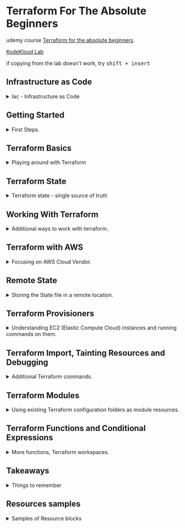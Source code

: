 <!--
// cSpell:ignore HashiCorp KodeKloud FIFA tfvars tfstate falshpoint Tsvg Flexit toset aone xlarge azurrerm untaint
 -->

# Terraform For The Absolute Beginners

udemy course [Terraform for the absolute beginners](https://www.udemy.com/course/terraform-for-the-absolute-beginners/).

[KodeKloud Lab](https://kodekloud.com/courses/udemy-labs-terraform-for-beginners/)

if copying from the lab doesn't work, try <kbd>shift + insert</kbd>

## Infrastructure as Code

<details>
<summary>
Iac - Infrastructure as Code
</summary>

### Challenges with Traditional IT Infrastructure

in the traditional model of deploying applications, we have a solution architect that specifies which hardware is needed, and it all needs to belong to the company and reside in the data center.
once the hardware is available, it still needs to pass by many teams before the application can be deployed.

- field engineers to install the physical machines
- system administrators to set them up
- storage admins to allocate space on the server
- backup admins
- and in the end, the application team.

this whole process can take weeks, and it's hard to scale up and down when demand fluctuates. this all requires manual human labor, so there are many errors.

moving to cloud can reduce this problem, as the company doesn't need to own the hardware, and we use a virtual machine instead, this makes deployment much faster.
cloud providers also have APIs rather than human labor, which makes automation easier.

automating infrastructure provisioning was the basis for infrastructure as code.

### Types of IAC Tools
rather than using the management UI console of the cloud provider, its easier to write code that does it for us. which is faster, easier, and easier to maintain.

this shell script
```sh
#!/bin/bash
IP_ADDRESS="10.2.2.1"

EC2_INSTANCE=$(ec2-run-instance --instance-type t2.micro ami-0edab43b6fa892279)

INSTANCE=$(echo ${EC2_INSTANCE} | sed 's/*INSTANCE //' | sed 's/ .*//')

# Wait for instance to be ready
while !ec2-describe-instances $INSTANCE | grep | -q "running"
do
	echo Waiting for $INSTANCE to be ready...
done

# Check if instance is not provisioned and exit
if [! $(ec2-describe-instances $INSTANCE | grep | -q "running")]; then
	echo Instance $INSTANCE is stopped
	exit
fi

ec2-associate-address $IP_ADDRESS -i $INSTANCE
echo Instance $INSTANCE was created successfully!
```
can be written as a terraform configuration file, which is easier to read.

```hcl
resource "aws_instance" "webserver"{
	ami = "ami-0edab43b6fa892279"
	instance_type = "t2.micro"
}
```

this ansible yaml also provisions aws resources.

```yaml
- amazon.aws.ec2:
    key_name: my-key
    instance_type: t2.micro
    image: ami-123456
    wait: yes
    group: webserver
    count: 3
    vpc_subnet_id: subnet-29e63245
    assign_public_ip: yes
```

there are all sorts of IaC tools, each of them has some uses.
- Configuration Management
- Server Templating
- Provisioning Tools
  - *Terraform*
  - *CloudFormation*

#### Configuration Managements Tools

> - Designed to install and manage Software on existing infrastructure
> - Maintain Standard Structure
> - Version Control
> - Idempotent (run the code many times, without messing things up)

examples:
- *Ansible*
- *SaltStack*
- *Puppet*

#### Server Templating

> - Pre-Installed Software and dependencies
> - Virtual Machine or Docker Images
> - Immutable Infrastructures - once deployed, replace rather than update.

examples:
- *Packer*
- *Docker*
- *Vagrant*

#### Provisioning Tools

> - Deploy Immutable Infrastructure resources
> - Multiple Providers

examples:
- *Terraform* - works with many vendors
- *CloudFormation* - aws specific


### Why Terraform?

a tool by HashiCorp, can work with multiple cloud vendors, both public and private. this is done with providers, which supply an api to a specific resource. this can be a cloud vendor, a network provider, databases or any external tool, even version control tools!


it uses HCL - hashicorp configuration language

this sample code declares an instance on the cloud.

```hcl
resource "aws_instance" "webserver"{
    ami= "ami-0edab43b6fa892279"
    instance_type="t2.micro"
}

resource "aws_s3_bucket" "finance" {
    bucket "finance-21092020"
    tags= {
        Description = "Finance and Payroll"
    }
}

resource "aws_iam_user" "admin-user"{
    name="lucy"
    tags= {
        Description = "Team Leader"
    }
}
```

It uses declarative style. it defines the desired state, and terraform takes care of getting us from the current state to the desired state.
phases:
- Init
- Plan
- Apply
  
any object managed by terraform is called a "resource", it can be a cloud resource, database or credentials. terraform also controls the lifetime of those objects.

terraform can also take care of resources that were created from other sources.

</details>

## Getting Started

<details>
<summary>
First Steps.
</summary>

### Installing Terraform

installing terraform from cli
```sh
wget https://releases.hashicorp.com/terraform/<ver>/<release>.zip
unzip <release>.zip
mv terraform /usr/local/bin
terraform version
```

lets start with a simple file "aws.tf"

```hcl
resource "aws_instance" "webserver"{
    ami= "ami-0c22f25c1f66a1ff4d"
    instance_type ="t2.micro"
}
```
a resource is something that terrafrom manages, such databases, roles, cloud resources and others. we will begin with a simple resource type: a local file and a resource called "pet".


### HashiCorp Configuration Language (HCL) Basics

the hcl syntax consistent of block and arguments.

```hcl
<block> <parameters> {
    key1 = value1
    key2 = value2
}
```
a block contains information about the infrastructure and resources inside the platfrom.
to create a file,

```sh
mkdir /root/terraform-local-file
cd /root/terraform-local-file
touch local.tf
```
and lets edit the new file

```hcl
resource "local_file" "pet" {
    filename = "/root/pets.txt"
    content = "We love pets!"
}
```
the type of the block is "resource", and we then provide the type of the resource, "local_file",this is actually a combination of the provider "local", underscore, and the resource type "file". then is the resource name, "pet". inside the block we start providing values (argument and parameters).\
These fields are specific to the resource type. each type expects different fields.

other resources can be, block type, resource type (provider+type), name, and then the needed arguments.

```hcl
resource "aws_instance" "webserver"{
    ami= "ami-0c22f25c1f66a1ff4d"
    instance_type ="t2.micro"
}

resource "aws_s3_bucket" "data"{
    bucket = "webserver-bucket-org-2207"
    acl = "private"
}
```

a terraform workflow has four steps:
- writing the configuration file
- run `init` to install plugins and create the plan
- review the exectuition plan
- execute the plan

```sh
terraform init
terraform plan
terraform apply
<confirm>
terraform show
cat /root/pets.txt
```

terraform supports many providers, the local providers is one of them. each provider has resources, and each resource can accept any number of arguments.

### Update and Destroy Infrastructure

we also need to update and sometimes destroy infrastructure that we created.

to update, we first modify the terraform file. like changing the file permissions.

```hcl
resource "local_file" "pet" {
    filename = "/root/pets.txt"
    content = "We love pets!"
    file_permission = "0700"
}
```
we then run `terraform plan`, which informs us that the file needs to be replaced (not updated in place). this file as an **immutable infrastructure**. to move along with change, we run the `terraform apply` command.

if we wish to delete the infrastructure, we can run `terraform destroy`, which also requires confirmation. this will delete all the resources in the current directory.

### Lab Intro

each lab has some exercises for us to train with. there is a terminal, a vscode editor, and half a screen is dedicated to the question. we might need to perform queries in the terminal to inspect the configuration and the infrastrcure. there are also questions that require us to run some terraform command. in the aws sections there is a aws-test-account.

the vscode editor has some nice plug-ins installed, which makes writing easier. we can use code completion to see resource types.

Using the coupon to access the kodeKloud labs.

#### Lab: HCL Basics

main.tf example

```hcl
resource "local_file" "games" {
  filename     = "/root/favorite-games"
  content  = "FIFA 21"
}
```
`terraform plan` - won't work without `terraform init` (which create a hidden *.terrafrom* folder). 

*sensitive_content* - hides the content from being printed on the screen! this is for *local_file* resource, not a general thing.
</details>


## Terraform Basics

<details>
<summary>
Playing around with Terraform
</summary>

### Using Terraform Providers

a deeper look at providers.

the `terraform init` command downloads and installs plug-ins for the providers specified in the terrafrom files. these  can be plugins for cloud vendors, databases, or even the local file provider. 

all plugins are hosted by hashicorp at [terraform registry](registry.terraform.io).

there are three tiers of providers:
1. official providers - owned and maintained by hashicorp. this includes the big cloud providers such as AWS.
2. verified providers - owned and maintained by third party entities which are verified by hashicorp, services such as as bigip or heroku are verified providers.
3. community providers - plugins with no formal relationship to hashicorp.

the `init` command shows the version of the plugin installed, this command is safe to run, as many times as required. running the commnad creates a hidden folder.

> * hashicorp/local: version = "~>2.0.0"

[Organization Namespace]/[Type]

there can also a hostname, the name of the register where the plugin is contained. by default it uses the hashicorp registry. the newest version is used by default. we can choose to lock down a specific version, if we wish to.

### Configuration Directory

so far we used a single file,

local.tf
```hcl
resource "local_file" "pet" {
    filename ="/root/pets.txt"
    content = "We love pets!"
} 
```

we can create more configuration file
cat.tf
```hcl
resource "local_file" "cat" {
    filename ="/root/cat.txt"
    content = "my cat name is danny!"
} 
```

we can also put several configuration blocks inside a single file, which is commonly called "main.tf".

```hcl
resource "local_file" "pet" {
    filename ="/root/pets.txt"
    content = "We love pets!"
} 

resource "local_file" "cat" {
    filename ="/root/cat.txt"
    content = "my cat name is danny!"
} 
```
other common files are "variables.tf", "outputs.tf","provider.tf".

#### Lab: Terraform Providers

we can see the providers in the hidden folder.

`terraform init`\
`terraform apply`

```hcl
resource "local_file" "xbox" {
  filename     = "/root/xbox.txt"
  content  = "Wouldn't mind an XBox either!"
}
```

### Multiple Providers

using multiple providers and resources.

from the "random" provider, we use the "pet" resource with the name "my-pet".
```hcl
resource "local_file" "pet" {
    filename ="/root/pets.txt"
    content = "We love pets!"
} 

resource "random_pet" "my-pet {
    prefix = "Mrs"
    seperator= "."
    length = "1"
}
```

when we run the `terraform init` command, we will install the required addition plugin for the random_pet resource.
we we apply the change, the output for of the random pet resource is displayed on the screen. 

#### Lab: Multiple Providers

```hcl
resource "local_file" "my-pet" {
	    content = "My pet is called finnegan!!"
	    filename = "/root/pet-name"
}


resource "random_pet" "other-pet" {
	      prefix = "Mr"
	      separator = "."
	      length = "1"
}
```

### Using Input Variables

```hcl
resource "local_file" "my-pet" {
	    content = "My pet is called finnegan!!"
	    filename = "/root/pet-name"
}


resource "random_pet" "other-pet" {
	      prefix = "Mr"
	      separator = "."
	      length = "1"
}
```

the arguments and the values are hardcoded. we want a way to provide them during execution.

we do this with a new file. *variables.tf*

```hcl
variable "filename" {
    default = "/root/pets/txt"
}
variable "content" {
    default = "We love pets!"
}
variable "prefix" {
    default = "Mrs"
}
variable "separator" {
    default = "."
}
variable "length" {
    default = "1"
}
```
just as always, there are blocks, where the block type is **variable**, then the name, and a default value.

to use the variables. we simply reference them in the defintion block with the **var** preceding them.

```hcl
resource "local_file" "my-pet" {
	    content = var.content
	    filename = var.filename
}


resource "random_pet" "other-pet" {
	      prefix = var.prefix
	      separator = var.separator
	      length = var.length
}
```
now we can update the variables file, rather than the resource files.

heres an example:

*main.tf*
```hcl
resource "aws_instance" "webserver"{
    ami = var.ami
    instance_type = var.instance_type
}
```
*variables.tf*
```hcl
variable "ami" {
    default = "ami-0edab43b6fa892279"
}
variable "instance_type" {
    default = "t2.micro"
}
```

### Understanding the Variable Block

the variable block has three parts
- default value
- type (optional)
- description (optional)
  
```hcl
variable "filename" {
    default = "/root/pets/txt"
    type = string
    description = "the path of local file"
}
```

| type   | example                | notes                                 |
| ------ | ---------------------- | ------------------------------------- |
| string | "/root/pets/txt"       |
| number | 1                      |
| bool   | true / false           |
| list   | ["cat","dog"]          | numbered, index zero                  |
| set    | ["cat","dog"]          | numbered, index zero, no duplications |
| map    | {pet1=cat pet2=dog}    | key-value pairs                       |
| tuple  | complex data structure | list, but not the same type of values |
| object | complex data structure |
| any    | default value          |

lets start using them

*variable.tf*
```hcl
variable "prefix" {
    default = ["Mr","Mrs","Sir"]
    type = list
}
variable "file-contents"{
    type= map
    default = {
        "statement1" = "We love pets!"
        "statement2" = "We love animals!"
    }
}
```
*main.tf*
```hcl
resource "random_pet" "my-pet" {
	      prefix = var.prefix[0]
}

resource "local_file" "my-pet" {
	    content = var.file-contents["statement2"]
	    
}
```
we can also combine type constaints
```hcl
variable "prefix" {
    default = ["Mr","Mrs","Sir"]
    type = list(string)
}
```
for maps, they key is always string, but the value can be constrained. if we have duplications in the set, things will fail. when the default elements and the type don't match, `terraform plan` will fail.

objects allow us to define complex strcuteres;
```hcl
variable "bella" {
    type = object({
        name = string
        color = string
        age = number
        food = list(string)
        favorite_pet = bool
    })
    default = {
        name = "bella"
        color = "brown"
        age = 7
        food =["fish","chicken", "turkey"]
        favorite_pet = true
    }
}
```
tuple looks like a list, but it requires a fixed amount of elements with a defined type for each.

```hcl
variable "kitty" {
    type = tuple([string, number, bool])
    default = ["cat",7,true]
}
```


#### Lab: Variables

*main.tg*
```hcl
resource "local_file" "jedi" {
     filename = var.jedi["filename"]
     content = var.jedi["content"]
}
```

### Using Variables in Terraform

different ways of using the input variables.

we aren't required to have a default value for each variable. if we run the `apply` command without them, then we will prompted to enter them.\
a diffrent way of using them is to pass the values in the command line with the `-var` flag. alternatively, we can set them as part of the terrafrom environment by exporting them with the **TF_VAR_** prefix. then they will picked up by the apply command. 

```sh
export TF_VAR_prefix="Mrs"
export TF_VAR_length="2"
terraform apply -var "filename=/root/pets.txt" -var "content=We Love Pets!"
```

another way to pass variables is with a specific file, with the *.tfvars* or *.tfvars.json*  extension

```
filename = "/root/pets.txt"
content = "We love pets!"
prefix = "Mrs"
separator = "."
length = "2"
```
we then pass them with the `-var-file` flag.
```sh
terrafrom apply -var-file variables.tfvars
```
if we name the files as one the following options, it will be loaded without us needing to specify it in the command line.
- terraform.tfvars
- terraform.tfvars.json
- *.auto.tfvars
- *.auto.tfvars.json

to understand the way in which terraform decides which value to use, let's have an example:

*main.tf*
```hcl
resource local_file pet{
    filename = var.filename
}
```
*variables.tf*
```hcl
variable filename{
    type=string
    description= "file path"
    //no default
}
```
we have files that should load automatically:\
*terraform.tfvars*
```hcl
filename = "/root/pets.txt"
```

*variable.auto.tfvars*
```hcl
filename = "/root/pets.txt"
```
and we export a variable
```sh
export TF_VAR_filename="/root/cats.txt"
```

and we use the `-var` flag in the command line

```sh
terraform apply -var "filename=/root/best-pet.txt"
```

the order, from weakest to strongest:

0. (default variables)
1. environment variables (`export TF_VAR_`)
2. automatically loaded files (*\*.auto.tfvars*), by lexical order
3. command line flags `-var` and `-var-file` at the same strength


#### Lab: Using Variables in terraform

don't forget! we must first declare the variable in a variable block!
```hcl
variable filename{
    type="string"
}
```

### Resource Attributes

linking resource together. so far we used separate variables for each resource, but in most real world scenarios, resources are dependent on one another, we would want to use the data from one resource as the value for another.

in our example, we would like to use the random pet name inside the contents of the file

this can be done with **attributes**. if we look at the documentation for the random pet resource, we will see that it has one attribute, *id* of type string. so lets use it.


we use the `${}` string interpolation for this, with the resource type, resource name and the attribute.

```hcl
resource "local_file" "my-pet" {
	    content = "My pet is called ${random_pet.other-pet.id}!"
	    filename = "/root/pet-name"
}


resource "random_pet" "other-pet" {
	      prefix = "Mr"
	      separator = "."
	      length = "1"
}
```

#### Lab: Resource Attributes

[time_static](https://registry.terraform.io/providers/hashicorp/time/latest/docs/resources/static)
```hcl
resource "time_static" "time_update"{

} 

resource local_file time {
  filename="/root/time.txt"
  content="Time stamp of this file is ${time_static.time_update.id}"
}

```

### Resource Dependencies

different types of resource dependencies. output from one resource to another. the order is set by terraform based on dependencies, and the resources are destroyed in the reverse order. this dependency is **implicit**.

we can also use **explicit dependency** and force a specific order, this is done with the `depends_on` argument. this argument takes a list of dependencies. we should use it when one resource uses another, but not in a direct way.

```hcl
resource "local_file" "my-pet" {
	    content = "My pet is called Rex!"
	    filename = "/root/pet-name"
        depends_on = [
            random_pet.other-pet
        ]
}


resource "random_pet" "other-pet" {
	      prefix = "Mr"
	      separator = "."
	      length = "1"
}
```

#### Lab: Resource Dependencies

[tls_private_ket](https://registry.terraform.io/providers/hashicorp/tls/latest/docs/resources/private_key)


this key lives in the terraform state.
```hcl
resource "tls_private_key" "pvtkey" {
    algorithm = "RSA"
    rsa_bits=4096
}

resource "local_file" "key_details" {
  filename="/root/key.txt"
  content = "${tls_private_key.pvtkey.private_key_pem}"
}
```

explicit dependency
```hcl
resource "local_file" "whale" {
    filename="/root/whale"
  depends_on=[
      local_file.krill
  ]
}

resource "local_file" "krill" {
    filename="/root/krill"
  
}
```

### Output Variables

terraform also suppots output variables.

```hcl
resource "local_file" "my-pet" {
	    content = "My pet is called ${random_pet.other-pet.id}!"
	    filename = "/root/pet-name"
}


resource "random_pet" "other-pet" {
	      prefix = "Mr"
	      separator = "."
	      length = "1"
}

output pet-name
{
    value = random_pet.other-pet.id
    description = "Record the value of pet ID"
}
```
when we apply the change,the value of the output will be printed to the screen. we will also be able to use `terraform output` to display all the output variable, or `terraform output pet-name` to show a specific variable. 

#### Lab: Output Variables

```hcl
resource "random_uuid" "uid" {

}

resource "random_integer" "number" {
    min = 1
    max = 15
}
```
```sh
terraform output id2
terraform output order1
```

</details>


## Terraform State

<details>
<summary>
Terraform state - single source of truth
</summary>

### Introduction to Terraform State

terraform state - what happens under the hood when we run commands.

when we run `terraform init`, we download the plugins. the `terraform plan` command tried to update the state, and if there is no state, it knows that it should create the resources. the same thing happens when we run `terraform apply`. the internal state is checked compared to the requested state.

we can see this in the *terraform.tfstate* file. this file is created by the apply comand. the file itself is a json file, it has every detail about the infrastructure, and it is the single source of truth. every `apply` command is checked against the state file and because of that, we know if there are changes to the resources or not.

### Purpose of State

the terraform state tracks the dependencies between the resources. therefore, it also controls the order of creating resources. this also allows it to destroy resources, and the correct order of doing so. having a local file allows us to avoid requesting the state from external objects each time.

state is refreshed when we `plan` a deployment, but we can suppress this behavior.
`terraform plan --refresh=false`

the state file is usually located in the end-user folder, but it is also possible to store it remotely so that every member of the team has the same state. this is called remote state, and will be covered later0


#### Lab: Terraform State

```sh
terraform show
terraform apply

```
### Terraform State Consideration

the state file contains sensitive information, ips, memory, OS, even the SSH key. for databases, the state might store the initial passwords. when it's stored locally, the state file is plain text.

the configuration files can be stored in version control, and the state file should be stored in a dedicated location. we shouldn't manually edit the file, but in some cases, we would modify it using `terraform state` commands.


</details>

## Working With Terraform

<details>
<summary>
Additional ways to work with terraform.
</summary>

### Terraform Commands
lets get aquatinted with some other commands

`terraform validate` - determine if the configuration file is valid, and will try to help us fix errors if the are any.

`terraform fmt` - format the configuration files

`terraform show` - displays the terrafrom state

`terraform providers` - will show us the providers used in our configuration files. we can use `terraform providers mirror <path>` to copy the plugins to a different folder.

`terraform refresh` - sync with the state at the external world, this is done automatically when we run `plan` and `apply` commands.

`terraform graph` - will show us dependencies between our resources, this can be run even before running `init`, the default format (*dot*) is confusing. but we can pass it to a graphing software.

```sh
apt update
apt install graphviz -y
terraform graph | dot -Tsvg > graph.svg
```

#### Lab: Terraform Commands

```sh
terraform validate
terraform plan
terraform apply
terraform fmt
terraform show
terraform providers
```


### Mutable vs Immutable Infrastructure

infrastructure can be mutable or immutable. when updating an immutable infrastructure, the resource must first be destroyed and the re-created.

in-place update, mutable infrastructure, like updating software.

configuration drift - when infrastrcutes (servers) which began as identical slowly become different over time across changes and updates.

terraform uses the replacement approach, by default, it first deletes an existing resource before spinning up a new one, but this can changed by using lifecycle rules.

### LifeCycle Rules

if we have a local_file resource and we change the file permssions, running `apply` will first remove the old file, but we might want to change this behavior. this is done with inner **lifecycle blocks**.

```hcl
resource "local_file" pet{
    filename = ".root/pets.txt"
    content = "We love pets"
    file_permission="0700"

    lifecycle{
        create_before_destroy = true
    }
}
```

if we don't want the resource to be destroyed at all, we can control that. this might be relevent for databases and so on.

```hcl
resource "local_file" pet{
    filename = ".root/pets.txt"
    content = "We love pets"
    file_permission="0700"

    lifecycle{
        prevent_destroy = true
    }
}
```
we can also decide to ignroe changes, maybe we want to allow changes to the tags, even if they aren't coming from terraform. 

```hcl

resource "aws_instance" "webserver" {
    ami = "ami-0edab43b6fa892279"
    instance_type = "t2.micro"
    tags = {
        Name = "ProjectA-Webserver"
    }
    lifecycle {
        ignore_changes = [
            tags
        ]
    }
}
```

* create_before_destroy. true / false
* prevent_destroy. true / false
* ignore_changes. list / all


#### Lab: Lifecycle Rules

```sh
terraform init
terraform plan
terraform apply
terraform state show local_file.file
```

```hcl
resource "random_string" "string" {
    length = var.length
    keepers = {
        length = var.length
    }  
    lifecycle{
        create_before_destroy=true
    }
    
}
```

**issue with creating files before destroying**\
a file is a file is a file. it's an actual unique resource, we don't have instances of it. we can't create a file with the same name before destroying the previous one, so our new file overwrites the old one, and is then destroyed!

### Datasources

terraform is the only way to provision infrastructure, there are other IoC tools, and the GUI console from the provider itself. terraform can also interact with those resources, even if it didn't create them.

this is done with **data** source blocks. in this example,we read a local file which we didn't create, and use it as a source for another local file resource.

```hcl
data "local_file" "dog"{
    filename = "/root/dog.txt"
}

resource "local_file" "pet"{
    filename = "/root/pets.txt"
    content = data.local_file.dog.content
}
```



data blocks are similar to resource blocks, the exposed attributes are different

| \              | Resource                                   | Data source                 |
| -------------- | ------------------------------------------ | --------------------------- |
| keyword        | *resource*                                 | *data*                      |
| usage          | **create, update, destroy** infrastructure | only **read** infrastrcuter |
| alternate name | Managed resources                          | Data resources              |

#### Lab: Datasources

```hcl
output "os-version" {
  value = data.local_file.os.content
}
data "local_file" "os" {
  filename = "/etc/os-release"
}
```

### Meta-Arguments

so far we used single resource, but we might want multiple instaces of the same resource.

in a shell script, a for loop would look like this.
```sh
#!/bin/bash

for i in {1..3}
    do
        touch /root/pet${i}
    done
```

in Terraform, we can achieve a similar result, by using a **meta-argument**.
we already used two meta-arguments:

- depends_on
- lifecycle


#### Count

a meta argument to create multiple instances:

```hcl
resource "local_file" "pet"{
    filename = var.filename
    count = 3
}
```
now the resource is a list of elements, but because this is a file, the file created three times, so it doesn't work.

but we can work around it by working with a list variable. now the created resource itself is a list.
```hcl
variable "filename" {
    default = [
        "/root/pets.txt",
        "/root/dogs.txt",
        "/root/cats.txt"
    ]
}

resource "local_file" "pet" {
    filename = var.filename[count.index]
    count = 3
}
```

how there will be three files, but now we have the count as a static variable. we can make use of the `length` function to get the correct amount of instances

```hcl
variable "filename" {
    default = [
        "/root/pets.txt",
        "/root/dogs.txt",
        "/root/cats.txt",
        "/root/cows.txt"
        "/root/ducks.txt"
    ]
}

resource "local_file" "pet" {
    filename = var.filename[count.index]
    count = length(var.filename)
}
```

there is another drawback: if we remove the first value from the list, then all the values after it will be modified. in our example, we replace two resources and delete the third, even though we actually just wish to delete one. 

#### for-each

`for-each` is another meta-argument, however, it only works with maps (or sets), and not with lists.

```hcl
variable "filename" {
    type=set(string)
    default = [
        "/root/pets.txt",
        "/root/dogs.txt",
        "/root/cats.txt",
        "/root/cows.txt"
        "/root/ducks.txt"
    ]
}

resource "local_file" "pet" {
    filename = each.value
    for_each = var.filename
}
```

we can keep the variables as a list, but use the `toset` function. this might 

```hcl
variable "filename" {
    type=list(string)
    default = [
        "/root/pets.txt",
        "/root/dogs.txt",
        "/root/cats.txt",
        "/root/cows.txt"
        "/root/ducks.txt"
    ]
}

resource "local_file" "pet" {
    filename = each.value
    for_each = toset(var.filename)
}
```
lets take a look using output variables.
```hcl
output "pets"{
    value = local_file.pet
}
```

`terraform output.pets`

now the resource is stored a map/set, rather than a list.

#### Lab: Count and for each

```hcl
variable "users" {
    type = list(string)
    default = [ 
        "/root/user10",
        "/root/user11",
        "/root/user12",
        "/root/user10"
    ]
}

variable "content" {
    default = "password: S3cr3tP@ssw0rd"
}

resource "local_file" "name" {
    filename = each.value
    sensitive_content = var.content

    for_each = toset(var.users)
}
```

### Version Constraints

provider use plug-ins, the `init` command takes by default the latest version. if we want to use a specific version, we need to specify it.

for each provider, the default and latest version is shown in the doumentation.

now we introduce the *terraform* block, which can control which version is used.

in this example, we set the source and version of the plugin for terraform to download.
```hcl
terraform {
    required_providers{
        local ={
            source = "hashicorp/local"
            version = "1.4.0"
        }
    }
}
```

there are also version constraints,
```hcl
terraform {
    required_providers{
        local ={
            source = "hashicorp/local"
            version = "!= 2.0.0"
        }
    }
}
```
we can also use multiple contrains, such as `version = "> 1.2.0, <2.0.0, !=1.4.0"`, the "~>1.2" allows us to take incrmental versions, so we can download any "1.x" version, but not "2.0"

#### Lab: Version Constraints

```hcl
terraform {
  required_providers {
    local = {
      source  = "hashicorp/local"
      version = "1.2.2"
    }
  }
}
```


</details>


## Terraform with AWS

<details>
<summary>
Focusing on AWS Cloud Vendor.
</summary>

### Getting Started with AWS
AWS is the leading cloud vendor, with hundereds of services, both general and specific. aws has infrastructure in many regions across the world.

AWS is a first tier terraform plugin, so it's managed by hashicorp itself.

### Demo Setup an AWS Account
learning how to set an aws account.

[aws homepage](www.aws.amazon.com)

creating an account, payment information (even for the free tier). multi factor authentication.

- Compute
- Storage
- Database
- Security, Identity & Compliance

### Introduction to IAM

<details>
<summary>
IAM - Identity Access management
</summary>

the root account can do anything, so it's not adviced to use it. the best practice is to create other users with the appropriate premissions.

there are two types of access methods: access to the management console with a user name and password, and programatic permissions, which use access Key Id and Secret Access Key.

permissions are described in aws Policies.

there are some default policies which are managed by aws. the policy is defined in a json file.


this policy is the administrator policy, it can do anything.
```json
{
    "Version": "2012-10-17",
    "Statement": [
        {
            "Effect": "Allow",
            "Action": "*",
            "Resource": "*"
        }
    ]
}
```

some common managed AWS polices:

| Job function           | Policy                |
| ---------------------- | --------------------- |
| Administrator          | AdministratorAccess   |
| Billing                | Billing               |
| Database Administrator | DatabaseAdministrator |
| Network Administrator  | NetworkAdministrator  |
| View Only User         | ViewOnlyAccess        |

there are also **IAM Groups**, which can help us manage policies across a group of users, instead of managing them individually.

Services also have permissions, we need to configure access between aws resources. this is done with **IAM Roles**.

IAM roles can also be used to provide access to user from other aws accounts, to software and other user management services.


here is another policy, which allows to create and delete tags from any ec2 resource.
```json
{
    "Version": "2012-10-17",
    "Statement": [
        {
            "Effect": "Allow",
            "Action": [
                "ec2:CreateTags",
                "ec2:DeleteTags"
            ],
            "Resource": "*"
        }
    ]
}
```

#### Demo IAM

introduction the IAM with the console: groups, users, roles, policies.

the IAM region is always Global. in the dashboard:

**Create User**\
adding user, choosing access types (programatic access, aws management console acceses), passwords. skipping permissions and tags for now. at the final page we can download the access key. if we look at the user policies, we can see that it got the *IAMUserChangePassword* policy. and we can attach other permissions for it.

**Create Group**\
a group of permissions, what can members of the group do, instead of manually setting each user permissions.

**Polices**\
the awsManagedPolicies are default, sensible policies that are available for use without configuration. we can also create a policy for some resources and for specific actions on those resources. Policies are described as json documents

**Roles**
- one aws service to another
- users from another aws account
- web Identity
- other user management systems.

lets create a role, we choose the trusted service, and give it a policy. 

#### Programmatic Access

interacting with the aws services using the aws CLI (command line interface)

```sh
aws --version
aws s3api create-bucket -bucket my-bucket -region us-east-1
aws configure
#type the access key, secret access key, default region, default output format
cat ./aws/config/config
```

the base syntax is:\
`aws <command> <subcommand> [option and parameters]`

the top level command is usually the service we want to use.
```sh
aws iam create-user --user-name lucy
```

we can also get help for specific commands
```sh
aws help
aws iam help
aws iam create-user-help
```

#### Lab: AWS CLI and IAM

the lab uses an aws mocking service, so there is always a `--endpoint http://aws:4566` parameter added.


```sh
aws --version
aws iam help
aws iam list-users --endpoint http://aws:4566 #option 1
aws --endpoint http://aws:4566 iam list-users  #option2
aws iam create-user help
aws --endpoint http://aws:4566 iam create-user --user-name mary
aws configure list
cat ~/.aws/config
cat ~/.aws/credentials
aws iam attach-user-policy help
aws --endpoint http://aws:4566 iam attach-user-policy --user-name mary --policy-arn arn:aws:iam::aws:policy/AdministratorAccess
aws iam create-group help
aws --endpoint http://aws:4566 iam create-group --group-name project-sapphire-developers
aws iam add-user-to-group help
aws iam list-groups-for-user --user-name jack

aws --endpoint http://aws:4566 iam list-attached-user-policies --user-name jack
aws --endpoint http://aws:4566 iam list-attached-group-policies --group-name project-sapphire-developers
aws --endpoint http://aws:4566 iam attach-group-policy --group-name project-sapphire-developers --policy-arn arn:aws:iam::aws:policy/AmazonEC2FullAccess
```

#### AWS IAM with Terraform

the third way to work with IAM is through [terraform aws provider](https://registry.terraform.io/providers/hashicorp/aws/latest/docs)

```hcl
resource "aws_iam_user" "admin-user"{
    name = "lucy"
    tags = {
        Description = "Technical Team Leader"
    }
}
```
the provider is aws, the resource type is iam_user, the resource name is "admin-user", and we provide the *name* required argument, and the optional tags map. we could also provide a *path* argument, a *permissions_boundary* arn and an *force_destroy* option.

now when we run terrafrom init, we download the plugins as usual, but when we run `terraform plan`, we will get an error because we don't have valid permissions.

we need to decide on a region, and to either pass the access key and secret.
```hcl
provider "aws" {
    region = "us-west-2"
    access_key=<>
    secret_key=<>
}
```
now running `terraform plan` doesn't fail and we can see the execution plan.

we could also get the credentials from a shared credentials file or from the environment variables **AWS_ACCESS_KEY_ID** and **AWS_SECRET_ACCESS_KEY**

to configure the profile we can run `aws configure` with a profile.

```sh
export AWS_ACCESS_KEY_ID=<>
export AWS_SECRET_ACCESS_KEY=<>
```

#### IAM Policies with Terraform

now we want to give our user permissions.

argument| required | notes
---|---|---
policy| required|a json object
description|optional | forces new resource
name|optional| forces new resource
name_prefix|optional - clashes with "name"|forces new resource
path|optional
tags| optional

the problem is how to pass the policy document. we can use something called <kbd>heredoc Syntax</kbd>.

```hcl
resource aws_iam_policy "adminUser" {
    name = "AdminUsers"
    policy= <<EOF
    {
        "Version":"2012-10-17",
        "Statement":[
            {
                "Effect": "Allow",
                "Action": "*",
                "Resource": "*"
            }
        ]
    }
    EOF
}
```
now that we have a policy,we can attach it to our user. we can see how this resource block uses that reference syntax.
```hcl
resource "aws_iam_user_policy_attachment" "lucy-admin-access"{
    user = aws_iam_user.admin-user.name
    policy_arn = aws_iam_policy.adminUser.arn
}
```

rather than write the policy in the terraform file, we can grab it from an existing file in the folder.

admin-policy.json
```json
{
    "Version":"2012-10-17",
    "Statement":[
        {
            "Effect": "Allow",
            "Action": "*",
            "Resource": "*"
        }
    ]
}
```
and we get it in the resource block by using the `file` function.
```hcl
resource aws_iam_policy "adminUser" {
    name = "AdminUsers"
    policy = file("admin-policy.json")
}
```

#### Lab: IAM with Terraform

the lab uses an aws mocking service, so there is always a `--endpoint http://aws:4566` parameter added.

```hcl
resource "aws_iam_user" "users" {
    name = "mary"
}
```
```sh
terraform init
terraform validate
# region is not set
```

```hcl
provider "aws" {
  region= "ca-central-1"
  
    # skip_credentials_validation = true
    # skip_requesting_account_id  = true
    #
    #  endpoints {
    #    iam = "http://aws:4566"
    #  }
}
```
```hcl
variable "project-sapphire-users" {
     type = list(string)
     default = [ "mary", "jack", "jill", "mack", "buzz", "mater"]
}

resource "aws_iam_user" "users" {
    name = var.project-sapphire-users[count.index]
    count = length(var.project-sapphire-users)

}
```
</details>

### Introduction to AWS S3
<details>
<summary>
S3 - Simple Storage Service
</summary>

Object based (flat file), with no hard limits. not suitable for operating systems or databases. data is stored inside bucket. a bucket is like a directory, but there can also be nested folders.

the management console provides a simple interface to create buckets, the name of the bucket must be unique (across the world), must be DNS compliant (lowercase, doesn't end with dash). the bucket will get a unique address and is (theoretically) globally accessable.

each object in S3 has data and metadata, the data includes the key (file name) and the value (actual data), the metadata contains information about the file. like other aws services, access to buckets is controlled through permissions, and also *access control lists*. permissions can be defined in bucket level or even at a file level.

this is an example to a bucket policy.
```json
{
    "Version":"2012-10-17",
    "Statement": [
        {
            "Action":[
                "s3:GetObject"
            ],
            "Effect":"Allow",
            "Resource": "arn:aws:s3:::all-pets/*",
            "Principal":{
                "AWS":[
                    "arn:aws:iam:::123456123457:user/Lucy"
                ]
            }
        }
    ]
}
```

we can even write a bucket policy to grant access to users from other aws accounts.

#### S3 with Terraform

if we don't provide a name, it will be randomly generated.
```hcl
resource "aws_s3_bucket" "finance"{
    bucket = "finance-21092020"
    tags = {
        Description= "Finance and Payroll"
    }
}
```


now we wish to add a file to that bucket. we must provide the bucket onto which we want to upload the file, the key (the path in the bucket), and the file itself.

in this example we use the reference syntax.

```hcl
resource "aws_s3_bucket_object" "finance-2020"{
    content = "/root/finance/finance-2020.doc"
    key = "finance-2020.doc"
    bucket = aws_s3_bucket_finance.id
}
```

now we assume there is an existing users group, which wasn't created by Terraform, but we wish to give those users access to the bucket. we will use a data block. afterwards, we will also create a bucket policy resource.

```hcl
data "aws_iam_group" "finance-data"{
    group_name = "finance-analysts"

}

resource "aws_s3_bucket_policy" "finance-policy"{
    bucket = aws_s3_bucket_finance.id
    policy= << EOF
    {
        "Version":"2012-10-17",
        "Statement": [
            {
                "Action":"*"
                "Effect":"Allow",
                "Resource": "arn:aws:s3:::${aws_s3_bucket.finance.id}/*",
                "Principal":{
                    "AWS":[
                        "${data.aws_iam_group.finance-data.arn}"
                    ]
                }
            }
        ]
    } 
    EOF
}
```

#### Lab: S3

[aws_s3_bucket](https://registry.terraform.io/providers/hashicorp/aws/latest/docs/resources/s3_bucket)

playing with buckets, getting an error about incorrect DNS format, trying to use *acl = "public-read-write"*  and failing.

</details>

### Introduction to DynamoDB
<details>
<summary>
NoSQL database.
</summary>

highly scalable, fully managed, no server for the the user to manage. low latency data access. data is replicated across region, so it's highly available.

DynamoDB is a key-value and document database, unlike a relational database. each entry in the collection is an item, Dynamo db uses a primary key to uniquely identify elements. we aren't required to fill in attributes which aren't the primary key, they can be duplicated, empty or null.

#### Demo Dynamodb

in the management console. we go to the dynamoDB service and create a table, we give it a name, and choose the primary key and it's type. we can manually add item by clicking <kbd>Create item</kbd>. we can now start filling in values. we can search for items using the console and filters.

#### DynamoDB with Terraform

lets define a dynamoDB resource block. we provide the table name and the hash_key to definf the primary key, we must define an *attribute* for the primary key, but we can also provide attributes for other fields.

```hcl
resource "aws_dynamodb_table" "cars"{
    name = "cars"
    hash_key = "VIN"
    billing_mode = "PAY_PER_REQUEST"
    attribute {
        name = "VIN"
        type ="S"
    }
}
```

to add items, we use another resource type, and the *heradoc* syntax, but we need to define each element as a json with the type 
```hcl
resource "aws_dynamodb_table_item" "car-items"{
    table_name = aws_dynamodb_table.cars.name
    hash_key = aws_dynamodb_table.cars.hash_key
    item = <<EOF
    {
        "Manufacturer": {"S": "Toyota"},
        "Make": {"S": "Corrolla"},
        "Year": {"N": 2004},
        "VIN": {"S": "4Y1SL65848Z411439"}
    }
    EOF
}
```

this is just an example of adding an item to the table, this isn't how it should be done in large scale database.

#### Lab: DynamoDB
resource "aws_dynamodb_table" "project_sapphire_inventory" {
  name           = "inventory"
  billing_mode   = "PAY_PER_REQUEST"
  hash_key       = "AssetID"

  attribute {
    name = "AssetID"
    type = "N"
  }
  attribute {
    name = "AssetName"
    type = "S"
  }
  attribute {
    name = "age"
    type = "N"
  }
  attribute {
    name = "Hardware"
    type = "B"
  }
  global_secondary_index {
    name             = "AssetName"
    hash_key         = "AssetName"
    projection_type    = "ALL"
    
  }
  global_secondary_index {
    name             = "age"
    hash_key         = "age"
    projection_type    = "ALL"
    
  }
  global_secondary_index {
    name             = "Hardware"
    hash_key         = "Hardware"
    projection_type    = "ALL"
    
  }
}

resource "aws_dynamodb_table_item" "upload" {
  table_name = aws_dynamodb_table.project_sapphire_inventory.name
  hash_key = aws_dynamodb_table.project_sapphire_inventory.hash_key
  item = <<EOF
  {
  "AssetID": {"N": "1"},
  "AssetName": {"S": "printer"},
  "age": {"N": "5"},
  "Hardware": {"B": "true" }
  }

  EOF
}
</details>

</details>


## Remote State

<details>
<summary>
Storing the State file in a remote location.
</summary>

### What is Remote State and State Locking?
we already saw the TF uses the state file to map resources. this file is created when we `terraform apply` for the first time.
> - Mapping configuration to real world
> - Tracking metadata
> - Performance
> - Colabaration

we also discussed the we shouldn't store this file in a version control tool as it contains passwords and other sensitive information.

imagine that we have a terraform state file that we manually store on github, each time we changed the configuration, we upload the file again. this creates merge conflicts, especially if there are many users.\
when using terraform locally, we can't change the state file once ome operation started. this is called **state locking**. we can see tis in action by running `terraform apply` from two terminals.

to overcome these problems, we can use a **remote state backend**. now the state file is moved to a shared storage. this will also enable state locking for the state file, so there won't be conflicts and always maintains the updated configuration without having to manually upload it.


### Remote Backends with S3

using S3 bucket and a dynamo db table as a remote State backend.

Object | Value
---|---
Bucket | kodekloud-terraform-state-bucket01
Key| finance/terraform.tfstate
Region| us-west-1
DynamoDB Table | State-locking


```hcl
resource "local_file" "pet"{
    filename = "/root/pets.txt"
    content = "We love pets!"
}
```

if we run `terraform apply`, then a local state file will be created. if we want you use a remote state file, we need to configure the terraform block. the dynamodb_table is used to control state locking.

this block should be in the **terraform.tf** file.
```hcl
terraform{
    backend "s3"{
        bucket = "kodekloud-terraform-state-bucket01"
        key = "finance/terraform.tfstate"
        region = "us-west-1"
        dynamodb_table = "state-locking"
    }
}
```

before being able to use the remote backend, we should run the `terrafrom init` command again. we can then copy our local file into the S3 bucket. we should now delete the local file `rm -rf terraform.tfstate`.

#### Lab: Remote State

```sh
terraform apply
terraform show
```

### Terraform State Commands

the `terraform state` commands. the state is stored in a json format, which we should directly edit. instead, we can use some cli commands:

`terraform state <sub commands> [options] [args]`

sub comands:
- `terrform state list` - list all the resources. we can pass a resource name to get a subset of results.
- `terraform state show` - prints the attributes of an resource
- `terraform state mv [options] [SOURCE] [DESTINATION]` - either rename a resource or move it to another state file.
    ```sh
    terraform state mv aws_dynamodb_table.state-locking aws_dynamodb_table.state-locking-db
    ```
    (we should then rename the resource in the configuration file)
- `terraform state pull [options] [SOURCE] [DESTINATION]` - get the remote state
    ```sh
    terraform state pull | jq '.resource[] | select (.name =="state-locing-dbb").instances[].attributes.hash_key'`
    ```
- `terraform state rm <ADDRESS>` - remove an address and not longer manage it, it isn't destroyed, simple stops being managed.

#### Lab: Terraform State Commands

```sh
terraform state list
terraform state show local_file.classics
terraform state show local_file.top10
terrafrom state rm local_file.hall_of_fame
terraform state mv random_pet.super_pet_1 random_pet.ultra_pet
```

</details>

## Terraform Provisioners

<details>
<summary>
Understanding EC2 (Elastic Compute Cloud) instances and running commands on them.
</summary>

### Introduction to AWS EC2 (optional)

EC2 (Elastic Compute Cloud) instances in AWS, virtual machines in the cloud, based on a OS (unix or windows).

> AMI: Amazon Machine Image - templates for virtual machine configurations.

the templates contain the the OS and additional software, each AMI has an id, which is different per region. there also different configurations for machine cpu and hardware, which are identified as *Instance Types*.

general purpose instance type, compute optimized, memory optimized.

the general purpose are divided into categories:

here are some configuration for the T2 type, but there are also T3, M5, etc...
InstanceType | vCPU | Memory (GB)
---|---|---
t2.nano|1|0.5
t2.micro|1|1
t2.small|1|2
t2.medium|2|4
t2.large|2|8
t2.xlarge|4|16
t2.x2large|8|32

> EBS - Elastic Block Storage - the storage attached to the EC2

Name | Type | Description
---|---|---
io1 | SSD | for business-critical Apps 
io2 | SSD | for latency sensitive transactional workloads
gp2 | SSD | general purpose
st1 |HDD | low cost HDD frequently accessed, throughput-intensive workloads
sc1 |HDD | lowest cost HDD  volume designed for less frequently accessed workloads

we can also pass User Data to the Ec2, so that commands will be run as soon as the machine starts.

```sh
#!/bin/bash
sudo apt update
sudo apt install nginx
systemctl enable nginx
systemctl start nginx
```

for windows machines we can pass batch files or power shell. access to EC2 machine is done with a SSH key-pair.

### Demo: Deploying an EC2 Instance (optional)

in the management console, select <kbd>EC2</kbd> from the services (under the **compute** group).
- <kbd>Launch Instance</kbd>
- choose an *ami* and an *instance type*, such as ubuntu and t2.micro.
- configure the instance, using the default vpc for the network, using the default value of the subnet.
- in the *user data* block (advanced), we pass in the shell script
    ```sh
    #!/bin/bash
    sudo apt update
    sudo apt install nginx
    systemctl enable nginx
    systemctl start nginx
    ```
- in the storage section, we can use the default value.
- we can add tags to the instances
- configure security group, and allow it SSH access (inbound rule). when the source is "0.0.0.0/0", it means that all access is allowed.
- we also create a key-pair and download them.
- <kbd>View instaces</kbd> to see the details of the virtual machine.

to access it from the terminal, we copy the public ip address (3.94.9.249). we might run into a problem and have to change the private key file permissions.

```sh
chmod 400 ~/Downloads/web.pem
ssh -i ~/Downloads/web.pem ubuntu@3.97.9.249
```
if we did it correctly, our shell is now configured to the machine

```sh
systemctl status nginx   
```


### AWS EC2 with Terraform

at "main.tf" file,
the instance resource supports:
- ami (required)
- instance_type (required)
- tags (optional)
- user_date (optional)
- key_name (optional) 
- vpc_security_groups_ids (optional)

```hcl
resource "aws_instance" "webserver"{
    ami = "ami-0edab43bdfa892279"
    instance_type= "t2.micro"
    tags = {
        Name = "webserver"
        Description = "An Nginx Web Server on Ubuntu"
    }
    user_date = <<EOF
        #!/bin/bash
        sudo apt update
        sudo apt install nginx -y
        systemctl enable nginx
        systemctl start nginx
        EOF
}
```

at the "provider.tf" file
```hcl
provider "aws"{
    region = "ws-west-1"
}
```

but now we need the ip of the machine, and keys to access it via ssh. we use another resource for that.

```hcl
resource "aws_key_pair" "web"{
    public_key=file("/root/.ssh/web/pub")
}
```
and now we update the instance configuration to tell it to make use of the the key resource.

```hcl
resource "aws_instance" "webserver"{
    ami = "ami-0edab43bdfa892279"
    instance_type= "t2.micro"
    # tags, shell

    key_name = aws_key_pair.web.id
}
```
the next issue is the networking, in the demo, we used the default vpc and used a new security group with inbound access rules.

```hcl
resource "aws_security_group" "ssh-access"{
    name = "ssh-access"
    description = "Allow SSH access from the internet"
    ingress = {
        from_port = 22
        to_port = 22
        protocol ="tcp"
        cider_blocks = ["0.0.0.0/0"]
    }
}
```
and we connect our instance to this security group.
```hcl
resource "aws_instance" "webserver"{
    ami = "ami-0edab43bdfa892279"
    instance_type= "t2.micro"
    # tags, shell

    key_name = aws_key_pair.web.id
    vpc_security_groups_ids = [aws_security_group.ssh-access.id]
}
```

lets also have an output variable to display the public ip address

```hcl
output public-ip {
    value = aws_instance.webserver.public_ip
}
```

and to test everything
```sh
terraform apply
terraform output public-ip #get ip
ssh -i /root/.ssh/web ubuntu@3.96.203.171 #the ip
systemctl status nginx #from inside the instance
```

### Terraform Provisioners

- remote-exec
- local-exec

Provisioners allows us to run scripts or commands on resources. we can specify the script in a provisioner block.


this requires a network connectivity
```hcl
resource "aws_instance" "webserver"{
    ami = "ami-0edab43bdfa892279"
    instance_type= "t2.micro"
    # tags

    key_name = aws_key_pair.web.id
    vpc_security_groups_ids = [aws_security_group.ssh-access.id]

    provisioner "remote-exec" {
        inline = ["sudo apt update",
        "sudo apt install nginx -y",
        "systemctl enable nginx",
        "systemctl start nginx"
        ]
    }
    provisioner "local-exec" {
        command = "echo {aws_instance.webserver.public_ip} >> /tmp/ips.txt"
    }
    connection {
        type = "ssh"
        host = self.public_ip
        user = "ubuntu"
        private_key = file ("/root/.ssh/web")
    }
}
```
the provisioners are run once the resource is created. we can also specify provisioners to run when the resource is destroyed by specifing the *when* argument.

```hcl
resource "aws_instance" "webserver"{

    # ...

provisioner "local-exec" {
        command = "echo {aws_instance.webserver.public_ip} Created! > /tmp/ips.txt"
    }}
    provisioner "local-exec" {
        when = destroy
        command = "echo {aws_instance.webserver.public_ip} Destroyed! > /tmp/ips.txt"
    }
}
```

if the provisioner command fails, then the `terraform apply` command fails. but we can control this behavior with the *on_failure* argument in the provisioner block.
```hcl
provisioner "local-exec" {
    on_failure = continue
    command = "echo {aws_instance.webserver.public_ip} Created! > /temp/ips.txt"
    }}
```
the best practice is to avoid using provisioners if possible, and to use the options from the provider instead

Provider | Resource | Option
---|---|---
AWS | aws_instance | user_data
Azure | azurrerm_virtual_machine | custom_data
GCP | google_compute_instance | meta_data
Vmware vSphere | vsphere_virtual_machine | user_data.txt

### Provisioner Behavior

as before the default behavior of provisioners is to run when the resource is created and to fail the apply command if there was as problem.

```hcl
provisioner "local-exec" {
    when = destroy
    on_failure = continue
    command = "echo Instance ${aws_instance.webserver.public_ip} Destroyed! > /tmp/instance_state.txt"
}
```

if we provisioner command fails, then the resource is considered to be **tainted**.

#### Lab: AWS EC2 and Provisioners

[aws_key_pair](https://registry.terraform.io/providers/hashicorp/aws/latest/docs/resources/key_pair), [aws_eip](https://registry.terraform.io/providers/hashicorp/aws/latest/docs/resources/eip)

creating an instance
```hcl
resource "aws_instance" "cerberus" {
  ami = var.ami
  instance_type = var.instance_type
}
variable "region" {
    default = "eu-west-2"
    type = string
}
variable "instance_type" {
    default = "m5.large"
    type = string
}
variable "ami" {
  default = "ami-06178cf087598769c"
}
```

```sh
terraform init
terraform validate
terraform plan
terraform apply
terraform show
```
creating a key_pair
```hcl
resource "aws_key_pair" "cerberus-key" {
    key_name = "cerberus"
    public_key = file("/root/terraform-projects/project-cerberus/.ssh/cerberus.pub")
}
```
using the key_pair on the instance
```hcl
resource "aws_instance" "cerberus" {
  ami = var.ami
  instance_type = var.instance_type
  key_name = aws_key_pair.cerberus-key.id
}
```
adding the scripts
```hcl
resource "aws_instance" "cerberus" {
  ami = var.ami
  instance_type = var.instance_type
  key_name = aws_key_pair.cerberus-key.id
  user_data = file("install-nginx.sh")
}
```

`terraform state show aws_instance.cerberus`

elastic ip resource for a consistent ip address
```hcl
resource "aws_eip" "eip" {
    vpc = true
    instance = aws_instance.cerberus.id
    provisioner "local-exec" {
        command = "echo ${self.public_dns} > /root/cerberus_public_dns.txt"
    }
}
```
`terraform state show aws_eip.eip`

### Considerations with Provisioners

Provisioners aren't best practice for TF, they are powerful tools, but carry some issues.

```hcl
resource "aws_instance" "webserver"{
    ami = "ami-0edab43b6fa892279"
    instance_type = "t2.micro"
    tags = {
        Name = "webserver"
        Description = "An NGINX WebServer on Ubuntu"
    }
    provisioner "remote-exec" {
        inline = ["echo $(hostname -i) >> tmp/ips.txt"]
    }
}
```

**No Provisioner Information in Plan**: we can run anything on the resource, so we don't have any way to parse it in the `terraform plan` stage.

**Network Connectivity and Authentication**: some provisioners require a connection block, which isn't alway possible. it's better to avoid provisioners which are native to the resource, like *user_date*

it's better to keep the provisioners work to the minimum, it's better to use an image (ami) which has what we want already installed. we can create custom ami with tools like *Packer*

</details>


## Terraform Import, Tainting Resources and Debugging

<details>
<summary>
Additional Terraform commands.
</summary>

### Terraform Taint

sometimes a resource creation can fail.

here, we try to write to an invalid path.
```hcl
resource "aws_instance" "webserver-3"{
    ami = "ami-0edab43b6fa892279"
    instance_type = "t2.micro"
    key_name = "ws"

    provisioner "local-exec" {
        command = "echo ${aws_instance.webserver-3.public_ip} > /temp/pub_ip.txt"
    }
}
```
`terraform apply`

now the resource is marked as tainted, and when we run `terraform plan`, we will see the resource marked as tainted. and at the next time we run `terraform apply`, it will be re-created.

if, for some reason, our resource was changed manually (and not by terraform), we need to recreate the resource. we could remove and re-apply the configuration block to force the creation, but it's easier to mark the resource as tainted, and then it'll happen in the next `terraform apply` run.

`terraform taint aws_instance.webserver`

if we want the resource to remain as it is, we can remove the this mark.

`terraform untaint aws_instance.webserver`


### Debugging

sometimes, looking at the output from the apply command isn't enough to understand the problem. in those cases, we might wish to increase the verbosity of the logs, this is done by changing the log_level.

`export TF_LOG=TRACE`

- INFO
- WARNING
- ERROR
- DEBUG
- TRACE - the most verbose

now when we run commands, we will see much more logs text, we can also store them in a file (if we want to send a bug report)


`export TF_LOG_PATH=/tmp/terraform.log`

to disable logging, we can unset the environment variable.

`unset TF_LOG_PATH`

#### Lab: Taint and Debugging

```sh
export TF_LOG=ERROR
export TF_LOG_PATH=/tmp/ProjectA.log
```

### Terraform Import

importing existing infrastructure into our configuration, we don't always have the luxury of doing everything with terrafrom. but we can bring them into our control.

the `data` block allows us to read from existing resources,

```hcl
data "aws_instance" "newserver"{
    instance_id = "i-026e13be10d5326f7"
}
output newserver{
    value = data.aws_instace.newserver.public_ip
}
```

we can't update or delete this resource. if we want it to be under our command, we need to import it.

`terrafrom import <resource_type>.<resource_name> <attribute>`

when we run this command, we are requested to create a corresponding resource file in our configuration. the command only updates the state file, it doesn't update the config block on it own.

```hcl
resource "aws_instance" "webserver-2"{

}
```
now when we run the import command\
`terraform import aws_instance.webserver-2 i-026e13be10d536f7`

we will see a msg that the import has succeeded, and we could fill in the missing stuff in the resource block. we can inspect the state file to find them, and run `terraform plan` to make sure our configuration is the same as what exists.


#### Lab: Terraform Import

```hcl
resource "aws_instance" "ruby" {
  ami           = var.ami
  instance_type = var.instance_type
  for_each      = var.name
  key_name      = var.key_name
  tags = {
    Name = each.value
  }
}
output "instances" {
  value = aws_instance.ruby
}

```
key was created
```sh
# example
aws ec2 create-key-pair --endpoint http://aws:4566 --key-name jade --query 'KeyMaterial' --output text > /root/terraform-projects/project-jade/jade.pem.
# example
```
describe instance
```sh
aws ec2 describe-instances --endpoint http://aws:4566
#or
aws ec2 describe-instances --endpoint http://aws:4566 --filters "Name=image-id,Values=ami-082b3eca746b12a89" |jq -r '.Reservations[].Instances[].InstanceId'
```

import
```sh
terraform import aws_instance.jade-mw i-f6f4f794b1577f607
terraform state show aws_instance.jade-mw
```
fill in the blanks in the configuration
```hcl
resource aws_instance jade-mw{
    ami = "ami-082b3eca746b12a89"
    instance_type = "t2.large"
    key_name = "jade"
    tags= {
        Name = "jade-mw"
    }
}
```
</details>

## Terraform Modules
<details>
<summary>
Using existing Terraform configuration folders as module resources.
</summary>

### What are Modules?
since we've started with aws resources, our configuration files have gotten quite large:
- aws_instance (ec2)
- aws_key_pair
- aws_iam_policy
- aws_s3_bucket
- aws_dynamodb_table


but if we have shared defintions (like several ec2 machine), wouldn't it be easier to share the configuration between them?

we can split a file into several smaller files. 

Any configuration directory is already a terraform module. so far we run commands directly on a module, which made it into the root module. but if we want, we can reference this module from another one, by using a module block.

we simple provide the path to the other module, which is now the "child module" for us to use.

(in this example, we give a relative path)
```hcl
module "dev-webserver"{
    source = "../aws-instance"
}
```

### Creating and Using a Module

assume that we have a architecture that needs to be deployed in several countries.
- ec2 with custom ami
- dynamodb table
- s3 bucket
- default vpc - no special end points

so we start by designing this a module in folder "modules/payroll-app" with several files:
- app_server.tf
- dynamodb_table.tf
- s3_bucket.tf
- variables.tf

those files will look something like this:
```hcl
resource "aws_instance" "app_server"{
    ami = var.ami
    instance_type = "t2.medium"
    tags = {
        Name = "${var.app_region}-app-server"
    }
    depends_on =[
        aws_dynamodb_table.payroll_db,
        asw_s3_bucket.payroll_data
    ]
}

resource "aws_s3_bucket" "payroll_data" {
    bucket = "${var.app_region}-${var.bucket}
}

resource "aws_dynamodb_table" "payroll_db" {
    name = "user_data"
    billing_mode = "PAY_PER_REQUEST"
    hash_key = "EmployeeID"
    
    attribute{
        name = "EmployeeID"
        type = "N"
    }
}

variable "app_region"{
    description = "where this software is deployed"
    type = string
}

variable "bucket"
{
    default = "flexit-payroll-alpha-22001c"
    type = string
}

variable "ami" {
    description = "custom ami image"
    type = string
}

```

now, we want to deploy this configuration, first to the US region. so we create a different folder, with two configuration files in it:
- main.tf
- provider.tf

we now configure the module block in the root module configurations to connect to the child-module.
```hcl
module "us_payroll" {
    source = "../modules/payroll-app"
    app_region ="us-east-1"
    ami = "ami-24e140119877avm"
}
```

running `terraform init` will now tell us we are initilazing a module as well. all of there resources now have the \<module>.\<module_name> "module.us_payroll" prefix.

we can now create a different folder for another region:

```hcl
module "uk_payroll" {
    source = "../modules/payroll-app"
    app_region ="eu-west-2"
    ami = "ami-24e140119877avm"
}
provider "aws" {
    region = "eu-west-2"
}
```

the state file is in the root module, not in the child modules.

using modules is simpler, lowers the risk, and makes the re-usable.


### Using Modules from the Registry

so far, we use local modules, they are located in a folder in the local machine. but it's also possible to share modules, this is done by getting them from the terraform registry.

modules are grouped by the resource they use. there are official modules (managed by hashicorp) and community modules.

the module page in the registry should contain instructions on how to use the module

[example: aws security group](https://registry.terraform.io/modules/terraform-aws-modules/security-group/aws/latest)
```hcl
module "security-group" {
    source  = "terraform-aws-modules/       security-group/aws"
    version = "4.8.0"

    # insert the 3 required variables here
    # name
    # security_group_id
    # vpc_id
    # ingress_cider_blocks
}
```
there are also some submodules.

we can run the `terraform get` command to download modules and plugins, even after `terraform init` has been run.

#### Lab: Terraform Modules

[aws_iam_user](https://registry.terraform.io/modules/terraform-aws-modules/iam/aws/latest/submodules/iam-user)

```hcl
module "iam_iam-user" {
  source  = "terraform-aws-modules/iam/aws//modules/iam-user"
  version = "3.4.0"
  # insert the 1 required variable here
  name ="max"
  # optional
  create_iam_access_key	= false
  create_iam_user_login_profile = false
}
```
</details>


## Terraform Functions and Conditional Expressions

<details>
<summary>
More functions, Terraform workspaces.
</summary>

### More Terraform Functions

terraform has an interactive console.

`terraform console`

this loads the terraform state, so we can run functions and see how they would interpolate.


```
file("/root/terraform-projects.main.tf")
length(var.region)
toset(var.region)
```

there are many function in terraform, so we will look only at some of them:
- numeric functions
- string functions
- collections functions
- type conversion functions

`max(-1,2,-10,200,-250)` -> 200\
`min(-1,2,-10,200,-250)` -> -250

```hcl
variable "num" {
    type = set(number)
    default = [250,1,11,5]
    description = "A set of numbers"
}
```
to get use the "num" variable as an argument, we need to use the expansion operator (`...`, three dots):

`max(var.num...)` -> 250

`ceil`, `floor` rounding function.

```hcl
variable "ami" {
    type= string
    description = "A string containing the ami ids"
    default = "ami-xyz,AMI-ABC,ami-efg"
}
```
we can use the `split` function to split a string into a list. we provide the seperator



`split(",","ami-xyz,AMI-ABC,ami-efg")` -> ["ami-xyz","AMI-ABC","ami-efg"]\
`split(",",var.ami)`

`lower("aBC")`->"abc"\
`upper("aBC")`->"ABC"\
`title("abc")`->"Abc"

taking a substring\
`substr(var.ami,0,7)` -> "ami-xyz"

creating a string from a list\
`join(",",["ab","cd","ef"])` -> "ab,cd,ef"

`length` - number of elements in a collection\
`index(var.ami, "AMI-ABC")` -> 1\
`element(var.ami,2)` -> "ami-efg"\
`contains(var.ami,"AMI-ABC")`->true
`contains(var.ami,"AMI-AbC")`->false

```hcl
variable "ami" {
    type= map
    default  {
        "us-east-1"="ami-xyz",
        "ca-central-1"="ami-efg",
        "ap-south-1"="ami-ABC"
    }
    description = "A map of AMI ids for specific regions"
}
```

`keys(var.ami)` -> ["us-east-1","ca-central-1","ap-south-1"]\
`values(var.ami)` ->["ami-xyz","ami-efg","ami-ABC"]\
`lookup(var.ami, "ca-central-1")` -> "ami-efg"\
`lookup(var.ami, "ca-central-2", "ami-pqr)` -> "ami-pqr"

### Conditional Expressions

common operator and conditional operators. we can use the terraform console to play with operators.

- arithmetical operators
- comparative operators `>`,`>=`,`==`,`<=`,`<`
- logical operators: `&&`,`||`,`!`

`var.a < var.b`

lets have some conditional statements: we want to use the value given, but no smaller than eight.

as a bash script
```sh
if [ $length -lt 8]
    then
        length=8
        echo $length
    else
        echo $length
    fi
```
in terraform
```hcl
variable password-length{
    type=number
    description = "the length of the password"
}
resource "random_password" "password-generator" {
    length =max(var.password-length,8)
}

output password{
    value = random_password.password-generator.result
}
```
we can also use a three way coitional expression
`condition ? true_val : false_value`

```hcl
resource "random_password" "password-generator" {
    length = var.password-length < 8? 8 : var.password-length
}
```
`terraform apply -var=password-length=5`

#### Lab: Functions and Conditional Expressions

```sh
terraform console
$floor(10.9)
$title("user-generated password file")

```
creating iam users by spliting a string
```hcl
resource "aws_iam_user" "users"
{
    name = split(":",var.cloud_users)[count.index]
    count = length(split(":",var.cloud_users))
}
```
back to the console
```sh
terraform console
$element(aws_iam_user.cloud,6)
$index(var.sf,"oni")
```
uploading elements to a bucket
```hcl
resource "aws_s3_bucket_object" "upload_sonice_media" {
    bucket= aws_s3_bucket.sonic_media.id
    key = substr(each.value,length("/media/"),length(each.value)-length("/media"))
    content = file(each.value)
    for_each = var.media
}
```
conditional statement
```hcl
resource "aws_instance" "mario_servers" {
  ami = var.ami
  tags ={
      "Name"=var.name
  }
  instance_type = var.name == "tiny"? var.small : var.large
}
```

### Terraform Workspaces (OSS)

The Terraform state is the mapping between the configuration and the provisioned resources. so far we had one terraform state file (either stored locally or remotely).

workspace are another way to re-use code. it's two state files that use the same configuration

`terraform workspace new <Workspacename>`\
`terraform workspace list`

we move everything into the variable resource
```hcl
variable region {
    default = "ca-central-1"
}
variable instance_type {
    default = "t2.micro"
}
variable ami {
    type=map(string)
    default = {
        "ProjectA" = "ami-0edab43b6fa892279"
        "ProjectB" = "ami-0c2f25c1f66a1ff4d"
    }
}
```
and use them in the configuration file
```hcl
resource "aws_instance" "project"{
    ami = lookup(var.ami,terraform.workspace)
    instance_type = var.instance_type
    tags = {
        Name = terraform.workspace
    }
}
```

lets play in the console
```sh
terraform console
$terraform.workspace
$lookup(var.ami,terraform.workspace)
```
and if we want to work on the other workspace, we can create another workspace and run the same command.

`terrafrom workspace select ProjectA`

when we use workspaces, the statefiles are stored in a special folder **terraform.tfstate.d** which has sub directories per workspace.

#### Lab: terraform Workspaces

```sh
terraform workspace new uk-payroll
terraform workspace new us-payroll
terraform workspace new india-payroll
terraform workspace list
terraform workspace select us-payroll
```

```hcl
module "payroll_app"{
  source = "/root/terraform-projects/modules/payroll-app"
    app_region = lookup(var.region,terraform.workspace)
    ami =  lookup(var.ami,terraform.workspace)
}
```
</details>


## Takeaways

<details>
<summary>
Things to remember
</summary>

AWS human users have **Users**, aws services have **Roles**, and they both use **Policies**. **ARN** - Amazon Resource Name.

### Terraform functions

- `file("file-path")` - read file contents.
- Numeric Functions
  - `max`
  - `min`
  - `ceil`
  - `floor`
- String Functions
  - `split(delimiter, string)`
  - `join(delimeter,list of strings)`
  - `upper`
  - `lower`
  - `title`
  - `substr`
- Collection Functions
  - `length(collection)`
  - `index(list, value)`
  - `element(list, index)`
  - `contains(collection, value)`
  - `toset(list)` - turn a list into a set
  - `keys(map)` - get keys
  - `values(map)` - get values 
  - `lookup(map,value, <default>)`


### Cli Commands

- `terraform version`
- `terraform init`
- `terraform plan`. `--refresh=false`
- `terraform apply`. `-var`, `-var-file`
- `terraform show`. `-json`
- `terraform destroy`
- `terraform output`
- `terraform validate`
- `terraform fmt`
- `terraform providers`
  - `terraform providers mirror <path>`
- `terraform refresh`
- `terraform graph`
- `terraform taint`
- `terraform untaint`
- `terraform import`
- `terraform get`
- `terraform console`
- `terrafrom workspace`
  - `terraform workspace show`
  - `terraform workspace list`
  - `terraform workspace select`
  - `terraform workspace new`
  - `terraform workspace delete`


### Common File Structure

| File Name         | Purpose                                                  |
| ----------------- | -------------------------------------------------------- |
| main.tf           | Main configuration files containing resource definitions |
| variables.tf      | variables decelerations                                  |
| outputs.tf        | Outputs from resources                                   |
| provider.tf       | Providers defintions                                     |
| variables.tfvars  | environment variables                                    |
| terraform.tfstate | state, single source of truth          |
terraform.tf                  | terraform block, for plugin configuration and remote state
terraform.tfstate.d | folder that holds state files for workpaces


### Block Types

| block type | purpose                                                                                                |
| ---------- | ------------------------------------------------------------------------------------------------------ |
| resource   | provision a resource
| variable   | define variables to use in `var.$`                                                                     |
| output     | displaying on screen, or to pass it forwad to other shell commands. `terraform output <variable_name>` |
| data       | using resources that weren't created by Terraform.                                                     |
| terraform  | controling versions and provider source                                                                |
module | reference and use a different tf module (folder or registry)

### Environment variables

variable | usage | possible values
---|---|---
TF_VAR_\<variable name> | provide variable name | any
TF_LOG_PATH | where to store logs | location of file
TF_LOG | log verbosity | INFO, ERROR, WARNING, DEBUG, TRACE 

</details>

## Resources samples

<details>
<summary>
Samples of Resource blocks
</summary>

### Terraform

```hcl
terraform {
  backend "s3" {
    key = "terraform.tfstate"
    region = "us-east-1"
    bucket = "remote-state"
    endpoint = "http://172.16.238.105:9000"
    force_path_style = true


    skip_credentials_validation = true

    skip_metadata_api_check = true
    skip_region_validation = true
  }
}

```

### Local

```hcl
resource "local_file" "my-pet" {
	    content = "My pet is called ${random_pet.other-pet.id}!"
        #sensitive_content
	    filename = "/root/pet-name"
        file_permission = "0700"

}
```

### Time

```hcl
resource "time_static" "time_update"{

} 
```

### Random 

> All the resources for the random provider can be recreated by using a map type argument called **keepers**. A change in the value will force the resource to be recreated.

```hcl
resource "random_pet" "pet" {
    prefix = "Mr"
    separator = "."
    length = "2"
}

resource "random_uuid" "uid" {

}

resource "random_integer" "number" {
    min = 1
    max = 15
}

resource "random_string" "string" {
    length = var.length
    keepers = {
        length = var.length
    }     
}
```


### AWS

provisioning resources:

```hcl

provider "aws" {
    region = "us-west-2"
    access_key=<>
    secret_key=<>
}

resource "aws_iam_user" "admin-user"{
    name = "lucy"
    tags = {
        Description = "Technical Team Leader"
    }
}

resource "aws_iam_user_policy_attachment" "lucy-admin-access"{
    user = aws_iam_user.admin-user.name
    policy_arn = aws_iam_policy.adminUser.arn
}

resource aws_iam_policy "adminUser" {
    name = "AdminUsers"
    policy = file("admin-policy.json")
}

resource "aws_instance" "dev-server" {
    instance_type = "t2.micro"
    ami         = "ami-02cff456777cd"
}

resource "aws_s3_bucket" "finance"{
    bucket = "finance-21092020"
    tags = {
        Description= "Finance and Payroll"
    }
}

resource "aws_s3_bucket_object" "finance-2020"{
    content = "/root/finance/finance-2020.doc"
    key = "finance-2020.doc"
    bucket = aws_s3_bucket_finance.id
}
resource "aws_s3_bucket_policy" "finance-policy"{
    bucket = aws_s3_bucket_finance.id
    policy = file("finance-policy.json")
}

resource "aws_security_group" "ssh-access"{
    name = "ssh-access"
    description = "Allow SSH access from the internet"
    ingress = {
        from_port = 22
        to_port = 22
        protocol ="tcp"
        cider_blocks = ["0.0.0.0/0"]
    }
}

```

data sources:

```hcl
data "aws_ebs_volume" "gp2_volume" {
  most_recent = true

  filter {
    name   = "volume-type"
    values = ["gp2"]
  }
}

data "aws_s3_bucket" "selected" {
  bucket_name = "bucket.test.com"
}

data "aws_iam_group" "finance-data"{
    group_name = "finance-analysts"

}
```

### TLS

```hcl
resource "tls_private_key" "private_key" {
  algorithm   = "RSA"
  rsa_bits  = 4096
}
```

### Google

```hcl
resource "google_compute_instance" "special" {
  name         = "aone"
  machine_type = "e2-micro"
  zone         = "us-west1-c"

}
```

</details>